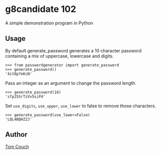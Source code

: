 # g8candidate 102
A simple demonstration program in Python

## Usage
By default generate_password generates a 10 character password containing a mix of uppercase, lowercase and digits.
```
>>> from passwordgenerator import generate_password
>>> generate_password()
'4it8p7eKcN'
```
Pass an integer as an argument to change the password length.
```
>>> generate_password(16)
'sfp25SrTzVv5siP4'
```
Set `use_digits`, `use_upper`, `use_lower` to false to remove those characters.
```
>>> generate_password(use_lower=False)
'LQL4BQHZ2J'
```

## Author
[Tom Couch](mailto:t.couch@ucl.ac.uk)
